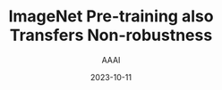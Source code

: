 ---
layout: seminar-post
title: "ImageNet Pre-training also Transfers Non-robustness"
subtitle: 'AAAI'
categories: Computer Vision
tags: [Representation]
date: 2023-10-11
pdf_url: 'https://drive.google.com/file/d/134kgY2jNxhFFa6ndgYD6czQ5Nw9qsLQI/preview'
---